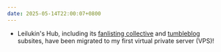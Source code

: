 ```yaml
---
date: 2025-05-14T22:00:07+0800
---
```


* Leilukin's Hub, including its [fanlisting collective](https://fan.leilukin.com/) and [tumbleblog](https://tumbleblog.leilukin.com/) subsites, have been migrated to my first virtual private server (VPS)!
